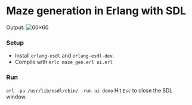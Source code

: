 Maze generation in Erlang with SDL
==================================

Output:
![60×60](http://imgur.com/uV4XR.png)

### Setup
* Install `erlang-esdl` and `erlang-esdl-dev`.
* Compile with `erlc maze_gen.erl ui.erl`

### Run
`erl -pa /usr/lib/esdl/ebin/ -run ui demo`
Hit `Esc` to close the SDL window.

